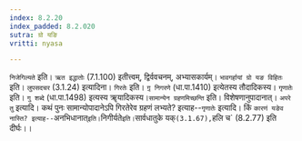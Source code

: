 ```yaml
---
index: 8.2.20
index_padded: 8.2.020
sutra: ग्रो यङि
vritti: nyasa

---
```

`निजेगिल्यते` इति। `ऋत इद्धातोः` (7.1.100) इतीत्त्वम्, द्विर्ववचनम्, अभ्यासकार्यम्।
`भावगर्हायां ग्रो यङ विहितः` इति। `लुपसदचर` (3.1.24) इत्यादिना। `गिरतेः` इति। `गृ़ निगरणे` (धा.पा.1410) इत्येतस्य तौदादिकस्य।
`गृणातेः` इति। `गु शब्दे` (धा.पा.1498) इत्यस्य ॠयादिकस्य।`सामान्येन ग्रहणमिच्छन्ति` इति। विशेषणानुपादानात्। `अपरे तु` इत्यादि। कथं पुनः सामान्योपादानेऽपि गिरतेरेव ग्रहणं लभ्यते? इत्याह--`गृणातेः` इत्यादि। किं `कारणं यङेव नास्ति? इत्याह--`अनभिधानात्` इति।
`निगीर्यते` इति। `सार्वधातुके यक्` (3.1.67), `हलि च` (8.2.77) इति दीर्घः।।